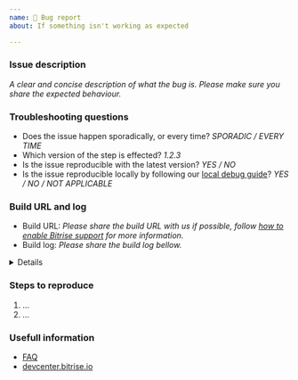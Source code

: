 ```yaml
---
name: 🐛 Bug report
about: If something isn't working as expected

---
```


### Issue description
_A clear and concise description of what the bug is. Please make sure you share the expected behaviour._

### Troubleshooting questions
- Does the issue happen sporadically, or every time? _SPORADIC / EVERY TIME_
- Which version of the step is effected? _1.2.3_
- Is the issue reproducible with the latest version? _YES / NO_
- Is the issue reproducible locally by following our [local debug guide](https://devcenter.bitrise.io/troubleshooting/debugging-your-build-on-your-own-machine/)? _YES / NO / NOT APPLICABLE_

### Build URL and log
 - Build URL: _Please share the build URL with us if possible, follow [how to enable Bitrise support](https://devcenter.bitrise.io/troubleshooting/enabling-bitrise-support-user/) for more information._
 - Build log: _Please share the build log bellow._

<details>
  <pre>
 [PLEASE PASTE THE CORRESPONDING PART OF THE BUILD LOG HERE] 
  </pre>
</details>

###  Steps to reproduce
1. ...
2. ...

### Usefull information
- [FAQ](https://devcenter.bitrise.io/faq/faq-index/)
- [devcenter.bitrise.io](https://devcenter.bitrise.io/)

